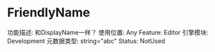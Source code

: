 # FriendlyName

功能描述: 和DisplayName一样？
使用位置: Any
Feature: Editor
引擎模块: Development
元数据类型: string="abc"
Status: NotUsed
